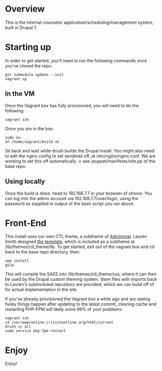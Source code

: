 # Overview

This is the internal counselor application/scheduling/management system, built in Drupal 7.

# Starting up

In order to get started, you'll need to run the following commands once you've cloned the repo:

```
git submodule update --init
vagrant up
```

## In the VM

Once the Vagrant box has fully provisioned, you will need to do the following:

```
vagrant ssh
```

Once you are in the box:

```
sudo su
sh /home/vagrant/build.sh
```

Sit back and wait while drush builds the Drupal install. You might also need to edit the nginx config to set sendmail off, at /etc/nginx/nginx.conf. We are working to set this off automatically -> see /puppet/manifests/site.pp of the base repo.

## Using locally

Once the build is done, head to 192.168.7.7 in your browser of choice.
You can log into the admin account via 192.168.7.7/user/login, using the password as supplied in output of the bash script you ran above.

# Front-End

This install uses our own CTL theme, a subtheme of [Adminimal](https://www.drupal.org/project/adminimal_theme).
Lauren Smith designed [the template](https://github.com/smithln/ctl), which is included as a subtheme at /lib/themes/ctl_theme/lib. To get started, exit out of the vagrant box and cd back to the base repo directory, then:

```
npm install
gulp
```

This will compile the SASS into /lib/themes/ctl_theme/css, where it can then be used by the Drupal custom theming system.
Stem files with imports back to Lauren's submoduled repository are provided, which we can build off of for actual implementation in the site.

If you've already provisioned the Vagrant box a while ago and are seeing funky things happen after updating to the latest commit, clearing cache and restarting PHP-FPM will likely solve 99% of your problems:

```
vagrant ssh
cd /var/www/online.crisistextline.org/html/current
drush cc all
sudo service php-fpm restart
```

# Enjoy

Enjoy!
